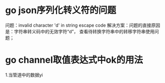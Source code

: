 # go json序列化转义符的问题
问题：invalid character 'd' in string escape code
解决方案：问题的直接原因是：字符串转义码中的无效字符“d”， 查看待转换字符串中的转移字符串使用问题；

# go channel取值表达式中ok的用法
1.当管道中的数据yi


